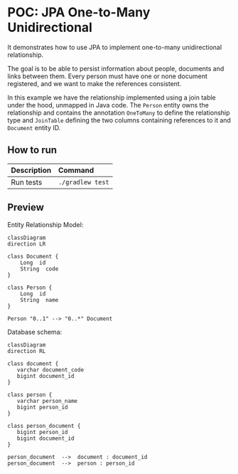 # POC: JPA One-to-Many Unidirectional

It demonstrates how to use JPA to implement one-to-many unidirectional relationship.

The goal is to be able to persist information about people, documents and links between them. Every person must have one
or none document registered, and we want to make the references consistent.

In this example we have the relationship implemented using a join table under the hood, unmapped in Java code.
The `Person` entity owns the relationship and contains the annotation `OneToMany` to define the relationship type
and `JoinTable` defining the two columns containing references to it and `Document` entity ID.

## How to run

| Description | Command          |
|:------------|:-----------------|
| Run tests   | `./gradlew test` |

## Preview

Entity Relationship Model:

```mermaid
classDiagram
direction LR

class Document {
    Long  id
    String  code
}

class Person {
    Long  id
    String  name
}

Person "0..1" --> "0..*" Document 
```

Database schema:

```mermaid
classDiagram
direction RL

class document {
   varchar document_code
   bigint document_id
}

class person {
   varchar person_name
   bigint person_id
}

class person_document {
   bigint person_id
   bigint document_id
}

person_document  -->  document : document_id
person_document  -->  person : person_id
```